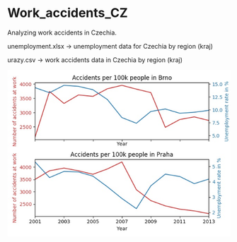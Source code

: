 # Work_accidents_CZ
Analyzing work accidents in Czechia.

unemployment.xlsx -> unemployment data for Czechia by region (kraj)

urazy.csv -> work accidents data in Czechia by region (kraj)

![Plot of work accidents](https://github.com/jachymDvorak/Work_accidents_CZ/blob/main/plot_accidents.jpg?raw=true)
